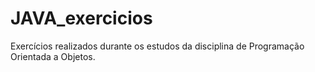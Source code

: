 # JAVA_exercicios
Exercícios realizados durante os estudos da disciplina de Programação Orientada a Objetos.
